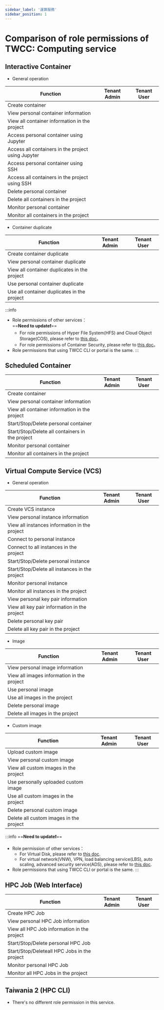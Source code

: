 ```yaml
---
sidebar_label: '運算服務'
sidebar_position: 1
---
```


# Comparison of role permissions of TWCC: Computing service

## Interactive Container

- General operation

| Function | Tenant Admin | Tenant User |
| -------- | -------- | -------- |
|Create container|<i class="fa fa-check" aria-hidden="true"></i>|<i class="fa fa-check" aria-hidden="true"></i>
|View personal container information|<i class="fa fa-check" aria-hidden="true"></i>|<i class="fa fa-check" aria-hidden="true"></i>
|View all container information in the project|<i class="fa fa-check" aria-hidden="true"></i>|<i class="fa fa-times" aria-hidden="true"></i>|
|Access personal container using Jupyter|<i class="fa fa-check" aria-hidden="true"></i>|<i class="fa fa-check" aria-hidden="true"></i>
|Access all containers in the project using Jupyter|<i class="fa fa-check" aria-hidden="true"></i>|<i class="fa fa-times" aria-hidden="true"></i>|
|Access personal container using SSH|<i class="fa fa-check" aria-hidden="true"></i>|<i class="fa fa-check" aria-hidden="true"></i>
|Access all containers in the project using SSH|<i class="fa fa-times" aria-hidden="true"></i>|<i class="fa fa-times" aria-hidden="true"></i>|
|Delete personal container|<i class="fa fa-check" aria-hidden="true"></i>|<i class="fa fa-check" aria-hidden="true"></i>
|Delete all containers in the project|<i class="fa fa-check" aria-hidden="true"></i>|<i class="fa fa-times" aria-hidden="true"></i>|
|Monitor personal container|<i class="fa fa-check" aria-hidden="true"></i>|<i class="fa fa-check" aria-hidden="true"></i>
|Monitor all containers in the project|<i class="fa fa-check" aria-hidden="true"></i>|<i class="fa fa-times" aria-hidden="true"></i>|

- Container duplicate

| Function | Tenant Admin | Tenant User |
| -------- | -------- | -------- |
|Create container duplicate|<i class="fa fa-check" aria-hidden="true"></i>|<i class="fa fa-check" aria-hidden="true"></i>|
|View personal container duplicate|<i class="fa fa-check" aria-hidden="true"></i>|<i class="fa fa-check" aria-hidden="true"></i>
|View all container duplicates in the project|<i class="fa fa-times" aria-hidden="true"></i>|<i class="fa fa-times" aria-hidden="true"></i>|
|Use personal container duplicate|<i class="fa fa-check" aria-hidden="true"></i>|<i class="fa fa-check" aria-hidden="true"></i>
|Use all container duplicates in the project|<i class="fa fa-check" aria-hidden="true"></i>|<i class="fa fa-check" aria-hidden="true"></i>|


:::info
- Role permissions of other services：<br/>
==**Need to update:exclamation:**==
    - For role permissions of Hyper File System(HFS) and Cloud Object Storage(COS), please refer to <ins><a href = "https://man.twcc.ai/@twccdocs/role-main-en/https%3A%2F%2Fman.twcc.ai%2F%40twccdocs%2Frole-storage-zh">this doc</a></ins>。
    - For role permissions of Container Security, please refer to <a href = "https://man.twcc.ai/@twccdocs/role-main-en/https%3A%2F%2Fman.twcc.ai%2F%40twccdocs%2Frole-netndsec-zh#%E5%AE%B9%E5%99%A8%E9%80%A3%E7%B7%9A%E5%AE%89%E5%85%A8">this doc</a>。
- Role permissions that using TWCC CLI or portal is the same.
:::

## Scheduled Container


| Function | Tenant Admin | Tenant User |
| -------- | -------- | -------- |
|Create container|<i class="fa fa-check" aria-hidden="true"></i>|<i class="fa fa-check" aria-hidden="true"></i>
|View personal container information|<i class="fa fa-check" aria-hidden="true"></i>|<i class="fa fa-check" aria-hidden="true"></i>
|View all container information in the project|<i class="fa fa-check" aria-hidden="true"></i>|<i class="fa fa-times" aria-hidden="true"></i>|
|Start/Stop/Delete personal container|<i class="fa fa-check" aria-hidden="true"></i>|<i class="fa fa-check" aria-hidden="true"></i>
|Start/Stop/Delete all containers in the project|<i class="fa fa-check" aria-hidden="true"></i>|<i class="fa fa-times" aria-hidden="true"></i>|
|Monitor personal container|<i class="fa fa-check" aria-hidden="true"></i>|<i class="fa fa-check" aria-hidden="true"></i>
|Monitor all containers in the project|<i class="fa fa-check" aria-hidden="true"></i>|<i class="fa fa-times" aria-hidden="true"></i>|

## Virtual Compute Service (VCS)

- General operation

| Function | Tenant Admin | Tenant User |
| -------- | -------- | -------- |
|Create VCS instance|<i class="fa fa-check" aria-hidden="true"></i>|<i class="fa fa-check" aria-hidden="true"></i>
|View personal instance information|<i class="fa fa-check" aria-hidden="true"></i>|<i class="fa fa-check" aria-hidden="true"></i>
|View all instances information in the project|<i class="fa fa-check" aria-hidden="true"></i>|<i class="fa fa-times" aria-hidden="true"></i>
|Connect to personal instance|<i class="fa fa-check" aria-hidden="true"></i>|<i class="fa fa-check" aria-hidden="true"></i>
|Connect to all instances in the project|<i class="fa fa-times" aria-hidden="true"></i>|<i class="fa fa-times" aria-hidden="true"></i>
|Start/Stop/Delete personal instance|<i class="fa fa-check" aria-hidden="true"></i>|<i class="fa fa-check" aria-hidden="true"></i>
|Start/Stop/Delete all instances in the project|<i class="fa fa-check" aria-hidden="true"></i>|<i class="fa fa-times" aria-hidden="true"></i>
|Monitor personal instance|<i class="fa fa-check" aria-hidden="true"></i>|<i class="fa fa-check" aria-hidden="true"></i>
|Monitor all instances in the project|<i class="fa fa-check" aria-hidden="true"></i>|<i class="fa fa-times" aria-hidden="true"></i>
|View personal key pair information|<i class="fa fa-check" aria-hidden="true"></i>|<i class="fa fa-check" aria-hidden="true"></i>
|View all key pair information in the project|<i class="fa fa-times" aria-hidden="true"></i>|<i class="fa fa-times" aria-hidden="true"></i>
|Delete personal key pair|<i class="fa fa-check" aria-hidden="true"></i>|<i class="fa fa-check" aria-hidden="true"></i>
|Delete all key pair in the project|<i class="fa fa-times" aria-hidden="true"></i>|<i class="fa fa-times" aria-hidden="true"></i>

- Image

| Function | Tenant Admin | Tenant User |
| -------- | -------- | -------- |
|View personal image information|<i class="fa fa-check" aria-hidden="true"></i>|<i class="fa fa-check" aria-hidden="true"></i>
|View all images information in the project|<i class="fa fa-check" aria-hidden="true"></i>|<i class="fa fa-times" aria-hidden="true"></i>
|Use personal image|<i class="fa fa-check" aria-hidden="true"></i>|<i class="fa fa-check" aria-hidden="true"></i>
|Use all images in the project|<i class="fa fa-check" aria-hidden="true"></i>|<i class="fa fa-times" aria-hidden="true"></i>
|Delete personal image|<i class="fa fa-check" aria-hidden="true"></i>|<i class="fa fa-check" aria-hidden="true"></i>
|Delete all images in the project|<i class="fa fa-check" aria-hidden="true"></i>|<i class="fa fa-times" aria-hidden="true"></i>

- Custom image

| Function | Tenant Admin | Tenant User |
| -------- | -------- | -------- |
|Upload custom image|<i class="fa fa-check" aria-hidden="true"></i>|<i class="fa fa-check" aria-hidden="true"></i>
|View personal custom image|<i class="fa fa-check" aria-hidden="true"></i>|<i class="fa fa-check" aria-hidden="true"></i>
|View all custom images in the project|<i class="fa fa-check" aria-hidden="true"></i>|<i class="fa fa-times" aria-hidden="true"></i>
|Use personally uploaded custom image|<i class="fa fa-check" aria-hidden="true"></i>|<i class="fa fa-check" aria-hidden="true"></i>
|Use all custom images in the project|<i class="fa fa-check" aria-hidden="true"></i>|<i class="fa fa-check" aria-hidden="true"></i>
|Delete personal custom image|<i class="fa fa-check" aria-hidden="true"></i>|<i class="fa fa-check" aria-hidden="true"></i>
|Delete all custom images in the project|<i class="fa fa-check" aria-hidden="true"></i>|<i class="fa fa-times" aria-hidden="true"></i>

:::info
==**Need to update:exclamation:**==
- Role permission of other services：
    - For Virtual Disk, please refer to [<ins>this doc</ins>](https://man.twcc.ai/@twccdocs/role-main-en/https%3A%2F%2Fman.twcc.ai%2F%40twccdocs%2Frole-storage-zh#%E5%8D%80%E5%A1%8A%E5%84%B2%E5%AD%98%E6%9C%8D%E5%8B%99).
    - For virtual network(VNW), VPN, load balancing service(LBS), auto scaling, advanced security service(ADS), please refer to [<ins>this doc</ins>](https://man.twcc.ai/@twccdocs/role-main-en/https%3A%2F%2Fman.twcc.ai%2F%40twccdocs%2Frole-netndsec-en).
- Role permissions that using TWCC CLI or portal is the same.
:::

## HPC Job (Web Interface)

| Function | Tenant Admin | Tenant User |
| -------- | -------- | -------- |
|Create HPC Job|<i class="fa fa-check" aria-hidden="true"></i>|<i class="fa fa-check" aria-hidden="true"></i>
|View personal HPC Job information|<i class="fa fa-check" aria-hidden="true"></i>|<i class="fa fa-check" aria-hidden="true"></i>
|View all HPC Job information in the project|<i class="fa fa-check" aria-hidden="true"></i>|<i class="fa fa-times" aria-hidden="true"></i>
|Start/Stop/Delete personal HPC Job|<i class="fa fa-check" aria-hidden="true"></i>|<i class="fa fa-check" aria-hidden="true"></i>
|Start/Stop/Deleteall HPC Jobs in the project|<i class="fa fa-check" aria-hidden="true"></i>|<i class="fa fa-times" aria-hidden="true"></i>
|Monitor personal HPC Job|<i class="fa fa-check" aria-hidden="true"></i>|<i class="fa fa-check" aria-hidden="true"></i>
|Monitor all HPC Jobs in the project|<i class="fa fa-check" aria-hidden="true"></i>|<i class="fa fa-times" aria-hidden="true"></i>


## Taiwania 2 (HPC CLI)

- There's no different role permission in this service.